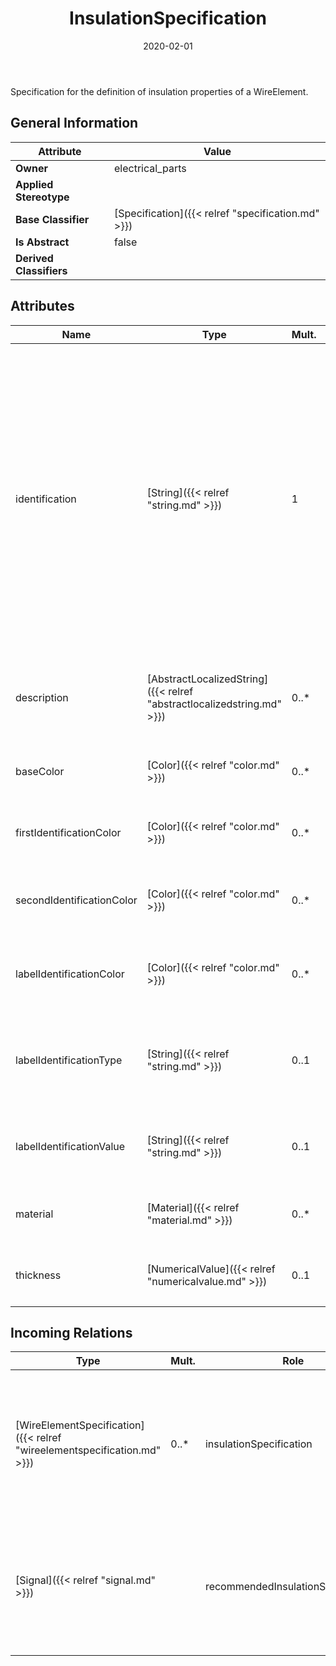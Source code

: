 ﻿---
title: InsulationSpecification
toc: false
type: specs
date: "2020-02-01"
draft: false
specification: VEC
version: 1.2.0
documentType: "Recommendation"
elementType: Class
classes:
  - InsulationSpecification
menu_name: vec-1.2.0
---
<p>Specification for the definition of insulation properties of a WireElement.  </p>

## General Information

| Attribute               | Value |
|-------------------------|-------|
| **Owner**               | electrical_parts |
| **Applied Stereotype**  |   |
| **Base Classifier**     | [Specification]({{< relref "specification.md" >}})<br/>  |
| **Is Abstract**         | false |
| **Derived Classifiers** |   |

## Attributes
|  Name  |  Type  |  Mult.  |  Description  |  Owning Classifier  |
|--------|--------|---------|---------------|--------------|
|identification | [String]({{< relref "string.md" >}}) | 1 | <p> Specifies a unique identification of the specification. The identification is guaranteed to be unique within the document containing the specification. For all VEC-documents a Specification-instance can be trusted to be identical if the DocumentVersion-instance is the same (see DocumentVersion) and the identification of the Specification is the same.      </p> | [Specification]({{< relref "specification.md" >}}) |
|description | [AbstractLocalizedString]({{< relref "abstractlocalizedstring.md" >}}) | 0..* | <p> Specifies additional, human readable information about the specification.      </p> | [Specification]({{< relref "specification.md" >}}) |
|baseColor | [Color]({{< relref "color.md" >}}) | 0..* | <p> Specifies the base color of the insulation.      </p> | [InsulationSpecification]({{< relref "insulationspecification.md" >}}) |
|firstIdentificationColor | [Color]({{< relref "color.md" >}}) | 0..* | <p>Specifies the first identification color of the insulation. </p> | [InsulationSpecification]({{< relref "insulationspecification.md" >}}) |
|secondIdentificationColor | [Color]({{< relref "color.md" >}}) | 0..* | <p>Specifies the second identification color of the insulation. </p> | [InsulationSpecification]({{< relref "insulationspecification.md" >}}) |
|labelIdentificationColor | [Color]({{< relref "color.md" >}}) | 0..* | <p>Specifies the color of a label printed on the insulation of the wire. </p> | [InsulationSpecification]({{< relref "insulationspecification.md" >}}) |
|labelIdentificationType | [String]({{< relref "string.md" >}}) | 0..1 | <p>Specifies the type of a label printed on the insulation of the wire (e.g. alpha numerical, bar code). </p> | [InsulationSpecification]({{< relref "insulationspecification.md" >}}) |
|labelIdentificationValue | [String]({{< relref "string.md" >}}) | 0..1 | <p>Specifies the value of a label printed on the insulation of the wire. </p> | [InsulationSpecification]({{< relref "insulationspecification.md" >}}) |
|material | [Material]({{< relref "material.md" >}}) | 0..* | <p>Specifies the material of the insulation. </p> | [InsulationSpecification]({{< relref "insulationspecification.md" >}}) |
|thickness | [NumericalValue]({{< relref "numericalvalue.md" >}}) | 0..1 | <p>Specifies the thickness of the insulation. </p> | [InsulationSpecification]({{< relref "insulationspecification.md" >}}) |

##  Incoming Relations
|    Type  |   Mult.  |   Role    |   Mult.   |   Description  |
|----------|----------|-----------|-----------|----------------|
| [WireElementSpecification]({{< relref "wireelementspecification.md" >}}) | 0..* | insulationSpecification | 0..1 | <p> If the <i>WireElement</i> has an insulation then the specification of the insulation is referenced here.      </p> |
| [Signal]({{< relref "signal.md" >}}) |  | recommendedInsulationSpecification | 0..1 | <p> Defines a recommended Specification for the insulation (e.g. the color) that implements this signal.      </p> |
